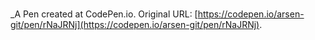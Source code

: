 # 
 _A Pen created at CodePen.io. Original URL: [https://codepen.io/arsen-git/pen/rNaJRNj](https://codepen.io/arsen-git/pen/rNaJRNj).

 